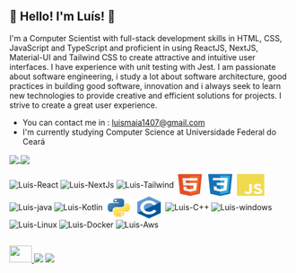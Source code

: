 ## 🚀 Hello! I'm Luís! 🚀
I'm a Computer Scientist with full-stack development skills in HTML, CSS, JavaScript and TypeScript and proficient in using ReactJS, NextJS, Material-UI and Tailwind CSS to create attractive and intuitive user interfaces. I have experience with unit testing with Jest. I am passionate about software engineering, i study a lot about software architecture, good practices in building good software, innovation and i always seek to learn new technologies to provide creative and efficient solutions for projects. I strive to create a great user experience.

- You can contact me in : luismaia1407@gmail.com
- I'm currently studying Computer Science at Universidade Federal do Ceará

<a href="https://github.com/luismaia-git/github-readme-stats">
  <img height=200 align="center" src="https://github-readme-stats.vercel.app/api?username=luismaia-git&theme=dark" />
</a>
<a href="https://github.com/luismaia-git">
  <img height=200 align="center" src="https://github-readme-stats.vercel.app/api/top-langs?username=luismaia-git&layout=compact&theme=dark&langs_count=8&card_width=320" />
</a>

<div style="display: inline_block"><br>
  
  <img align="center" alt="Luis-React"  height="40" width="50" src="https://cdn.jsdelivr.net/gh/devicons/devicon@latest/icons/react/react-original-wordmark.svg" />
  <img align="center" alt="Luis-NextJs" fill="white"  height="40" width="50" src="https://cdn.jsdelivr.net/gh/devicons/devicon@latest/icons/nextjs/nextjs-original.svg" />
  <img align="center" alt="Luis-Tailwind" height="40" width="50" src="https://cdn.jsdelivr.net/gh/devicons/devicon@latest/icons/tailwindcss/tailwindcss-original-wordmark.svg" />
  <img align="center" alt="Luis-HTML"  height="40" width="50" src="https://raw.githubusercontent.com/devicons/devicon/master/icons/html5/html5-original.svg">
  <img align="center" alt="Luis-CSS" height="40" width="50" src="https://raw.githubusercontent.com/devicons/devicon/master/icons/css3/css3-original.svg">

  <img align="center" alt="Luis-Js"  height="40" width="50" src="https://raw.githubusercontent.com/devicons/devicon/master/icons/javascript/javascript-plain.svg">
  <img align="center" alt="Luis-java"  height="40" width="50" src="https://cdn.jsdelivr.net/gh/devicons/devicon/icons/java/java-original-wordmark.svg">
  <img align="center" alt="Luis-Kotlin"  height="40" width="50" src="https://cdn.jsdelivr.net/gh/devicons/devicon@latest/icons/kotlin/kotlin-original.svg" />
  <img align="center" alt="Luis-Python" height="40" width="50" src="https://raw.githubusercontent.com/devicons/devicon/master/icons/python/python-original.svg">
  <img align="center" alt="Luis-C"  height="40" width="50" src="https://raw.githubusercontent.com/devicons/devicon/master/icons/c/c-original.svg">
  <img align="center" alt="Luis-C++"  height="40" width="50" src="https://cdn.jsdelivr.net/gh/devicons/devicon@latest/icons/cplusplus/cplusplus-original.svg" />

  
  <img align="center" alt="Luis-windows"  height="40" width="50" src="https://cdn.jsdelivr.net/gh/devicons/devicon@latest/icons/windows11/windows11-original-wordmark.svg" />
  <img align="center" alt="Luis-Linux"   height="40" width="50" src="https://cdn.jsdelivr.net/gh/devicons/devicon@latest/icons/linux/linux-original.svg" />
  <img align="center" alt="Luis-Docker"  height="40" width="50" src="https://cdn.jsdelivr.net/gh/devicons/devicon/icons/docker/docker-original.svg"  />
  <img align="center" alt="Luis-Aws"  height="40" width="50" src="https://cdn.jsdelivr.net/gh/devicons/devicon@latest/icons/amazonwebservices/amazonwebservices-original-wordmark.svg" />
          
  
</div>
  
  ## 
 
<div> 
  <a href="https://gitlab.com/luismaia-git" target="_blank"> 
      <img height="30" width="40" src="https://cdn.jsdelivr.net/gh/devicons/devicon@latest/icons/gitlab/gitlab-original.svg" />
  </a>
  <a href = "mailto:luismaia1407@gmail.com"><img src="https://img.shields.io/badge/-Gmail-%23333?style=for-the-badge&logo=gmail&logoColor=white" target="_blank"></a>
  <a href="https://www.linkedin.com/in/luis-maia-40173518b" target="_blank"><img src="https://img.shields.io/badge/LinkedIn-0077B5?style=for-the-badge&logo=linkedin&logoColor=white" target="_blank"></a> 
 
  
</div>
